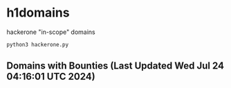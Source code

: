# h1domains
hackerone "in-scope" domains

`python3 hackerone.py`
## Domains with Bounties (Last Updated Wed Jul 24 04:16:01 UTC 2024)
```

```
